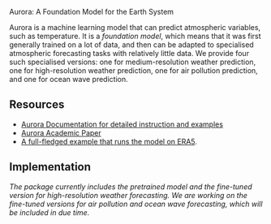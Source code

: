 Aurora: A Foundation Model for the Earth System

Aurora is a machine learning model that can predict atmospheric variables, such as temperature.
It is a _foundation model_, which means that it was first generally trained on a lot of data,
and then can be adapted to specialised atmospheric forecasting tasks with relatively little data.
We provide four such specialised versions:
one for medium-resolution weather prediction,
one for high-resolution weather prediction,
one for air pollution prediction,
and one for ocean wave prediction.

## Resources

* [Aurora Documentation for detailed instruction and examples](https://microsoft.github.io/aurora)
* [Aurora Academic Paper](https://arxiv.org/abs/2405.13063)
* [A full-fledged example that runs the model on ERA5](https://microsoft.github.io/aurora/example_era5.html).

## Implementation

_The package currently includes the pretrained model and the fine-tuned version for high-resolution weather forecasting._
_We are working on the fine-tuned versions for air pollution and ocean wave forecasting, which will be included in due time._
